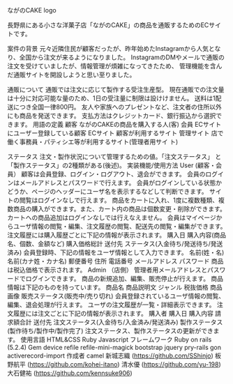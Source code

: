 ながのCAKE
logo

長野県にある小さな洋菓子店「ながのCAKE」の商品を通販するためのECサイトです。

案件の背景
元々近隣住民が顧客だったが、昨年始めたInstagramから人気となり、全国から注文が来るようになりました。 InstagramのDMやメールで通販の注文を受けていましたが、情報管理が煩雑になってきたため、 管理機能を含んだ通販サイトを開設しようと思い至りました。

通販について
通販では注文に応じて製作する受注生産型。
現在通販での注文量は十分に対応可能な量のため、1日の受注量に制限は設けけません。
送料は1配送につき全国一律800円。
友人や家族へのプレゼントなど、注文者の住所以外にも商品を発送できます。
支払方法はクレジットカード、銀行振込から選択できます。
用語の定義
顧客
ながのCAKEの商品を購入する人(客)
会員
ECサイトにユーザー登録している顧客
ECサイト
顧客が利用するサイト
管理サイト
店で働く事務員・パティシエ等が利用するサイト(管理者用サイ
ト)

ステータス
注文・製作状況について管理するための値。「注文ステータス」 と「製作ステータス」の2種類がある(後述)。
実装機能/使用方法
User (顧客・会員）
顧客は会員登録、ログイン・ログアウト、退会ができます。
会員のログインはメールアドレスとパスワードで行えます。
会員がログインしている状態かどうか、ページのヘッダーにユーザ名を表示するなどして判断できます。
サイトの閲覧はログインなしで行えます。
商品をカートに入れ、1度に複数種類、複数商品の購入ができます。また、カート内の商品は個数変更・削除ができます。
カートへの商品追加はログインなしでは行えなえません。
会員はマイページからユーザ情報の閲覧・編集、注文履歴の閲覧、配送先の閲覧・編集ができます。
注文履歴には購入履歴ごとに下記の情報が表示されます。
購入日
購入内容(商品名、個数、金額など)
購入価格総計
送付先
ステータス(入金待ち/発送待ち/発送済み)
会員登録時、下記の情報をユーザ情報として入力できます。
名前(姓・名)
名前(カナ姓・カナ名)
郵便番号
住所
電話番号
メールアドレス
パスワード
商品は税込価格で表示されます。
Admin （店側）
管理者用メールアドレスとパスワードでログインできます。
商品の新規追加、編集、販売停止が行えます。
商品情報は下記のものを持っています。
商品名
商品説明文
ジャンル
税抜価格
商品画像
販売ステータス(販売中/売り切れ)
会員登録されているユーザ情報の閲覧、編集、退会処理が行えます。
ユーザの注文履歴が一覧・詳細表示できます。
注文履歴には注文ごとに下記の情報が表示されます。
購入者
購入日
購入内容
請求額合計
送付先
注文ステータス(入金待ち/入金済み/発送済み)
製作ステータス(製作待ち/製作中/製作完了)
注文ステータス、製作ステータスの更新ができます。
使用言語
HTML&CSS
Ruby
Javascript
フレームワーク
Ruby on rails (5.2.4)
Gem
device
refile
refile-mini-magick
bootstrap
jquery
pry-rails
gon
activerecord-import
作成者
camel
新城志織 (https://github.com/SShinjo)
板野航平 (https://github.com/kohei-itano)
清水優 (https://github.com/yu-198)
大石健祐 (https://github.com/kennsuke906)
